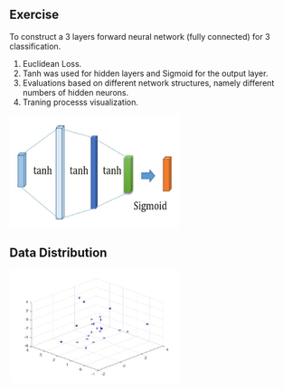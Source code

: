 ## Exercise
To construct a 3 layers forward neural network (fully connected) for 3 classification.
1. Euclidean Loss.
2. Tanh was used for hidden layers and Sigmoid for the output layer.
3. Evaluations based on different network structures, namely different numbers of hidden neurons.
4. Traning processs visualization.
<img src="./structure.jpg" width="300" height="200" />

## Data Distribution
<img src="./img/distribution.jpg" width="300" height="200" />
